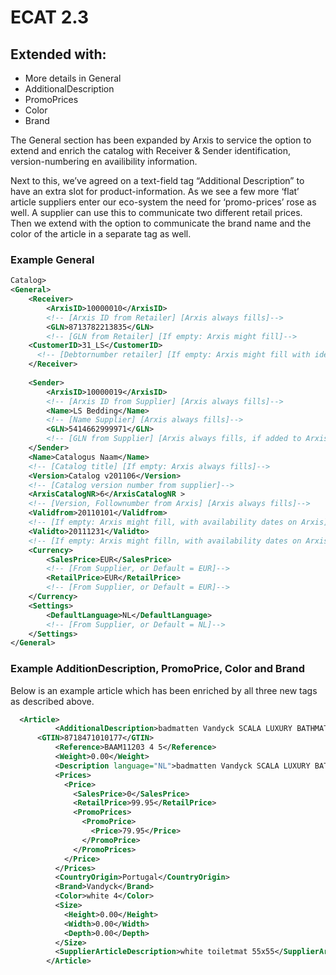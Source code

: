 # ECAT 2.3


## Extended with:

- More details in General
- AdditionalDescription
- PromoPrices
- Color
- Brand

The General section has been expanded by Arxis to service the option to extend and enrich the catalog with Receiver & Sender identification, version-numbering en availibility information.

Next to this, we’ve agreed on a text-field tag “Additional Description” to have an extra slot for product-information. As we see a few more ‘flat’ article suppliers enter our eco-system the need for ‘promo-prices’ rose as well. A supplier can use this to communicate two different retail prices. 
Then we extend with the option to communicate the brand name and the color of the article in a separate tag as well. 


### Example General

```xml
Catalog>
<General>
	<Receiver>
		<ArxisID>10000010</ArxisID> 
		<!-- [Arxis ID from Retailer] [Arxis always fills]-->
		<GLN>8713782213835</GLN> 
		<!-- [GLN from Retailer] [If empty: Arxis might fill]-->
    <CustomerID>31_LS</CustomerID> 
	  <!-- [Debtornumber retailer] [If empty: Arxis might fill with identification number]-->
	</Receiver>
	
	<Sender>
		<ArxisID>10000019</ArxisID> 
		<!-- [Arxis ID from Supplier] [Arxis always fills]-->
		<Name>LS Bedding</Name> 
		<!-- [Name Supplier] [Arxis always fills]-->
		<GLN>5414662999971</GLN> 
		<!-- [GLN from Supplier] [Arxis always fills, if added to Arxis]-->
	</Sender>
	<Name>Catalogus Naam</Name> 
	<!-- [Catalog title] [If empty: Arxis always fills]-->
	<Version>Catalog v201106</Version> 
	<!-- [Catalog version number from supplier]-->
	<ArxisCatalogNR>6</ArxisCatalogNR > 
	<!-- [Version, Follownumber from Arxis] [Arxis always fills]-->	
	<Validfrom>20110101</Validfrom> 
	<!-- [If empty: Arxis might fill, with availability dates on Arxis]-->
	<Validto>20111231</Validto> 
	<!-- [If empty: Arxis might filln, with availability dates on Arxis]-->
	<Currency> 
		<SalesPrice>EUR</SalesPrice>
		<!-- [From Supplier, or Default = EUR]-->
		<RetailPrice>EUR</RetailPrice> 
		<!-- [From Supplier, or Default = EUR]-->
	</Currency>
	<Settings> 
		<DefaultLanguage>NL</DefaultLanguage> 
		<!-- [From Supplier, or Default = NL]-->
	</Settings>
</General> 

```

### Example AdditionDescription, PromoPrice, Color and Brand

Below is an example article which has been enriched by all three new tags as described above.


```xml
  <Article>
          <AdditionalDescription>badmatten Vandyck SCALA LUXURY BATHMAT</AdditionalDescription>
 	  <GTIN>8718471010177</GTIN>
          <Reference>BAAM11203 4 5</Reference>
          <Weight>0.00</Weight>
          <Description language="NL">badmatten Vandyck SCALA LUXURY BATHMAT white toiletmat 55x55</Description>
          <Prices>
            <Price>
              <SalesPrice>0</SalesPrice>
              <RetailPrice>99.95</RetailPrice>
              <PromoPrices>
                <PromoPrice>
                  <Price>79.95</Price>
                </PromoPrice>
              </PromoPrices>
            </Price>
          </Prices>
          <CountryOrigin>Portugal</CountryOrigin>
          <Brand>Vandyck</Brand>
          <Color>white 4</Color>
          <Size>
            <Height>0.00</Height>
            <Width>0.00</Width>
            <Depth>0.00</Depth>
          </Size>
          <SupplierArticleDescription>white toiletmat 55x55</SupplierArticleDescription>
        </Article>

```